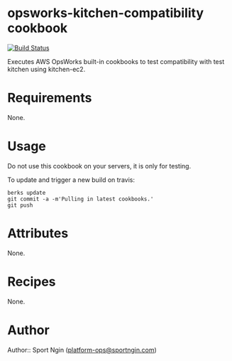 # opsworks-kitchen-compatibility cookbook

[![Build Status](https://travis-ci.org/sportngin-cookbooks/opsworks-kitchen-compatibility.svg?branch=chef-11.4)](https://travis-ci.org/sportngin-cookbooks/opsworks-kitchen-compatibility)

Executes AWS OpsWorks built-in cookbooks to test compatibility with test kitchen using kitchen-ec2.

# Requirements

None.

# Usage

Do not use this cookbook on your servers, it is only for testing.

To update and trigger a new build on travis:
```
berks update
git commit -a -m'Pulling in latest cookbooks.'
git push
```

# Attributes

None.

# Recipes

None.

# Author

Author:: Sport Ngin (<platform-ops@sportngin.com>)
